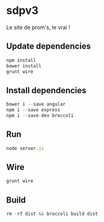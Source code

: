 # sdpv3
Le site de prom's, le vrai !

## Update dependencies
```js
npm install
bower install
grunt wire
```

## Install dependencies
```js
bower i --save angular
npm i --save express
npm i --save-dev broccoli
```

## Run
```js
node server.js
```

## Wire
```js
grunt wire
```

## Build
```js
rm -rf dist && broccoli build dist
```
